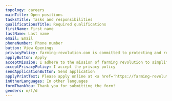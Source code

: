 ```yaml
---
topology: careers
mainTitle: Open positions
tasksTitle: Tasks and responsibilities
qualificationsTitle: Required qualifications
firstName: First name
lastName: Last name
email: Email
phoneNumber: Phone number
button: View Openings
privacyPolicy: farming-revolution.com is committed to protecting and respecting your privacy, and we’ll only use your personal information to administer your account and to provide the products and services you requested from us. For information on how to unsubscribe, our privacy practices, and how we are committed to protecting and respecting your privacy, please review our <a href='/en/privacy-policy'>privacy policy</a>.
applyButton: Apply
acceptMission: I adhere to the mission of farming revolution to simplify sustainable agriculture and make it available for every farmer
acceptPrivacyPolicy: I accept the privacy policy
sendApplicationButton: Send application
applyPrintText: Please apply online at <a href='https://farming-revolution.com/en/careers'>farming-revolution.com/en/careers</a>.
inOtherLanguages: In other languages
formThankYou: Thank you for submitting the form!
genders: m/f/d
---
```

